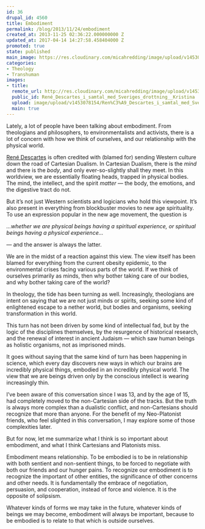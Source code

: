 ```yaml
---
id: 36
drupal_id: 4560
title: Embodiment
permalink: /blog/2013/11/24/embodiment
created_at: 2013-11-25 02:36:22.000000000 Z
updated_at: 2017-04-14 14:27:58.458404000 Z
promoted: true
state: published
main_image: https://res.cloudinary.com/micahredding/image/upload/v1453078154/Ren%C3%A9_Descartes_i_samtal_med_Sveriges_drottning__Kristina.jpg
categories:
- Theology
- Transhuman
images:
- title: 
  remote_url: http://res.cloudinary.com/micahredding/image/upload/v1453078154/Ren%C3%A9_Descartes_i_samtal_med_Sveriges_drottning__Kristina.jpg
  public_id: René_Descartes_i_samtal_med_Sveriges_drottning__Kristina
  upload: image/upload/v1453078154/Ren%C3%A9_Descartes_i_samtal_med_Sveriges_drottning__Kristina.jpg
  main: true
---
```

Lately, a lot of people have been talking about embodiment. From theologians and philosophers, to environmentalists and activists, there is a lot of concern with how we think of ourselves, and our relationship with the physical world.

[René Descartes](http://en.wikipedia.org/wiki/Ren%C3%A9_Descartes) is often credited with (blamed for) sending Western culture down the road of Cartesian Dualism. In Cartesian Dualism, there is the *mind* and there is the *body*, and only ever-so-slightly shall they meet. In this worldview, we are essentially floating heads, trapped in physical bodies. The mind, the intellect, and the spirit *matter* — the body, the emotions, and the digestive tract do not.

But it’s not just Western scientists and logicians who hold this viewpoint. It’s also present in everything from blockbuster movies to new age spirituality. To use an expression popular in the new age movement, the question is 

*...whether we are physical beings having a spiritual experience, or spiritual beings having a physical experience…*

— and the answer is always the latter.

We are in the midst of a reaction against this view. The view itself has been blamed for everything from the current obesity epidemic, to the environmental crises facing various parts of the world. If we think of ourselves primarily as minds, then why bother taking care of our bodies, and why bother taking care of the world?

In theology, the tide has been turning as well. Increasingly, theologians are intent on saying that we are not just minds or spirits, seeking some kind of enlightened escape to a nether world, but bodies and organisms, seeking transformation in this world.

This turn has not been driven by some kind of intellectual fad, but by the logic of the disciplines themselves, by the resurgence of historical research, and the renewal of interest in ancient Judaism — which saw human beings as holistic organisms, not as imprisoned minds.

It goes without saying that the same kind of turn has been happening in science, which every day discovers new ways in which our brains are incredibly physical things, embodied in an incredibly physical world. The view that we are beings driven only by the conscious intellect is wearing increasingly thin.

I’ve been aware of this conversation since I was 13, and by the age of 15, had completely moved to the non-Cartesian side of the tracks. But the truth is always more complex than a dualistic conflict, and non-Cartesians should recognize that more than anyone. For the benefit of my Neo-Platonist friends, who feel slighted in this conversation, I may explore some of those complexities later.

But for now, let me summarize what I think is so important about embodiment, and what I think Cartesians and Platonists miss.

Embodiment means relationship. To be embodied is to be in relationship with both sentient and non-sentient things, to be forced to negotiate with both our friends and our hunger pains. To recognize our embodiment is to recognize the important of other entities, the significance of other concerns and other needs. It is fundamentally the embrace of negotiation, persuasion, and cooperation, instead of force and violence. It is the opposite of solipsism.

Whatever kinds of forms we may take in the future, whatever kinds of beings we may become, embodiment will always be important, because to be embodied is to relate to that which is outside ourselves.
